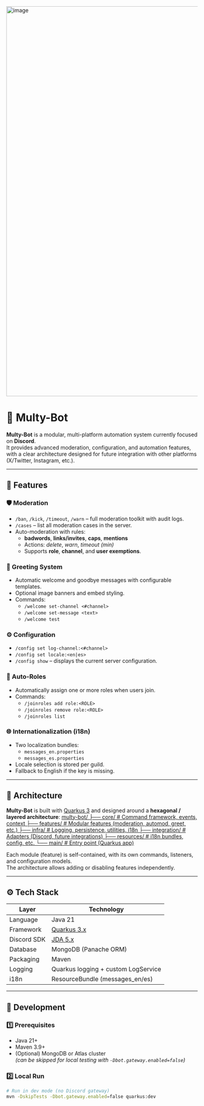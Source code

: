 <img width="1024" height="1024" alt="image" src="https://github.com/user-attachments/assets/97e075b9-f8f3-41ac-902f-6973599cb214" />

# 🤖 Multy-Bot

**Multy-Bot** is a modular, multi-platform automation system currently focused on **Discord**.  
It provides advanced moderation, configuration, and automation features, with a clear architecture designed for future integration with other platforms (X/Twitter, Instagram, etc.).

---

## 🚀 Features

### 🛡️ Moderation
- `/ban`, `/kick`, `/timeout`, `/warn` – full moderation toolkit with audit logs.  
- `/cases` – list all moderation cases in the server.  
- Auto-moderation with rules:
  - **badwords**, **links/invites**, **caps**, **mentions**
  - Actions: *delete*, *warn*, *timeout (min)*  
  - Supports **role**, **channel**, and **user exemptions**.

### 👋 Greeting System
- Automatic welcome and goodbye messages with configurable templates.
- Optional image banners and embed styling.
- Commands:
  - `/welcome set-channel <#channel>`
  - `/welcome set-message <text>`
  - `/welcome test`

### ⚙️ Configuration
- `/config set log-channel:<#channel>`
- `/config set locale:<en|es>`
- `/config show` – displays the current server configuration.

### 🧩 Auto-Roles
- Automatically assign one or more roles when users join.
- Commands:
  - `/joinroles add role:<ROLE>`
  - `/joinroles remove role:<ROLE>`
  - `/joinroles list`

### 🌐 Internationalization (i18n)
- Two localization bundles:  
  - `messages_en.properties`  
  - `messages_es.properties`
- Locale selection is stored per guild.
- Fallback to English if the key is missing.

---

## 🧱 Architecture

**Multy-Bot** is built with [Quarkus 3](https://quarkus.io/) and designed around a **hexagonal / layered architecture**:
[
multy-bot/
├── core/ # Command framework, events, context
├── features/ # Modular features (moderation, automod, greet, etc.)
├── infra/ # Logging, persistence, utilities, i18n
├── integration/ # Adapters (Discord, future integrations)
├── resources/ # i18n bundles, config, etc.
└── main/ # Entry point (Quarkus app)](https://github.com/LCapi/Multy-Bot/tree/main)


Each module (feature) is self-contained, with its own commands, listeners, and configuration models.  
The architecture allows adding or disabling features independently.

---

## ⚙️ Tech Stack

| Layer | Technology |
|-------|-------------|
| Language | Java 21 |
| Framework | [Quarkus 3.x](https://quarkus.io/) |
| Discord SDK | [JDA 5.x](https://github.com/discord-jda/JDA) |
| Database | MongoDB (Panache ORM) |
| Packaging | Maven |
| Logging | Quarkus logging + custom LogService |
| i18n | ResourceBundle (messages_en/es) |

---

## 🧰 Development

### 1️⃣ Prerequisites
- Java 21+
- Maven 3.9+
- (Optional) MongoDB or Atlas cluster  
  *(can be skipped for local testing with `-Dbot.gateway.enabled=false`)*

### 2️⃣ Local Run
```bash
# Run in dev mode (no Discord gateway)
mvn -DskipTests -Dbot.gateway.enabled=false quarkus:dev



